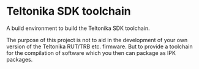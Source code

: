 # Teltonika SDK toolchain

A build environment to build the Teltonika SDK toolchain.

The purpose of this project is not to aid in the development of your own version of the Teltonika RUT/TRB etc. firmware.
But to provide a toolchain for the compilation of software which you then can package as IPK packages.

